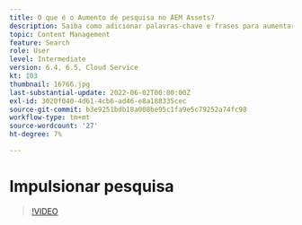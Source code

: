 ```yaml
---
title: O que é o Aumento de pesquisa no AEM Assets?
description: Saiba como adicionar palavras-chave e frases para aumentar a relevância de pesquisa de um ativo no Adobe Experience Manager.
topic: Content Management
feature: Search
role: User
level: Intermediate
version: 6.4, 6.5, Cloud Service
kt: 103
thumbnail: 16766.jpg
last-substantial-update: 2022-06-02T00:00:00Z
exl-id: 3020f040-4d61-4cb6-ad46-e8a188335cec
source-git-commit: b3e9251bdb18a008be95c1fa9e5c79252a74fc98
workflow-type: tm+mt
source-wordcount: '27'
ht-degree: 7%

---
```


# Impulsionar pesquisa

>[!VIDEO](https://video.tv.adobe.com/v/16766?quality=12&learn=on)
